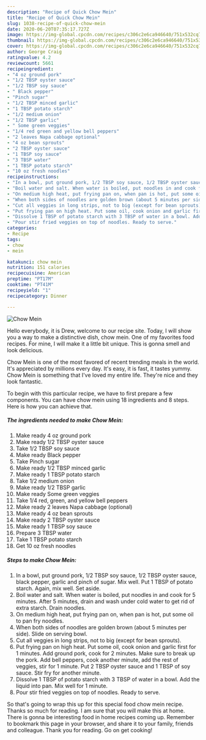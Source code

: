 ```yaml
---
description: "Recipe of Quick Chow Mein"
title: "Recipe of Quick Chow Mein"
slug: 1038-recipe-of-quick-chow-mein
date: 2020-06-20T07:35:17.727Z
image: https://img-global.cpcdn.com/recipes/c306c2e6ca946640/751x532cq70/chow-mein-recipe-main-photo.jpg
thumbnail: https://img-global.cpcdn.com/recipes/c306c2e6ca946640/751x532cq70/chow-mein-recipe-main-photo.jpg
cover: https://img-global.cpcdn.com/recipes/c306c2e6ca946640/751x532cq70/chow-mein-recipe-main-photo.jpg
author: George Craig
ratingvalue: 4.2
reviewcount: 5661
recipeingredient:
- "4 oz ground pork"
- "1/2 TBSP oyster sauce"
- "1/2 TBSP soy sauce"
- " Black pepper"
- "Pinch sugar"
- "1/2 TBSP minced garlic"
- "1 TBSP potato starch"
- "1/2 medium onion"
- "1/2 TBSP garlic"
- " Some green veggies"
- "1/4 red green and yellow bell peppers"
- "2 leaves Napa cabbage optional"
- "4 oz bean sprouts"
- "2 TBSP oyster sauce"
- "1 TBSP soy sauce"
- "3 TBSP water"
- "1 TBSP potato starch"
- "10 oz fresh noodles"
recipeinstructions:
- "In a bowl, put ground pork, 1/2 TBSP soy sauce, 1/2 TBSP oyster sauce, black pepper, garlic and pinch of sugar. Mix well. Put 1 TBSP of potato starch. Again, mix well. Set aside."
- "Boil water and salt. When water is boiled, put noodles in and cook for 5 minutes. After 5 minutes, drain and wash under cold water to get rid of extra starch. Drain noodles."
- "On medium high heat, put frying pan on, when pan is hot, put some oil to pan fry noodles."
- "When both sides of noodles are golden brown (about 5 minutes per side). Slide on serving bowl."
- "Cut all veggies in long strips, not to big (except for bean sprouts)."
- "Put frying pan on high heat. Put some oil, cook onion and garlic first for 1 minutes. Add ground pork, cook for 2 minutes. Make sure to break up the pork. Add bell peppers, cook another minute, add the rest of veggies, stir for 1 minute. Put 2 TBSP oyster sauce and 1 TBSP of soy sauce. Stir fry for another minute."
- "Dissolve 1 TBSP of potato starch with 3 TBSP of water in a bowl. Add the liquid into pan. Mix well for 1 minute."
- "Pour stir fried veggies on top of noodles. Ready to serve."
categories:
- Recipe
tags:
- chow
- mein

katakunci: chow mein 
nutrition: 151 calories
recipecuisine: American
preptime: "PT17M"
cooktime: "PT41M"
recipeyield: "1"
recipecategory: Dinner

---
```



![Chow Mein](https://img-global.cpcdn.com/recipes/c306c2e6ca946640/751x532cq70/chow-mein-recipe-main-photo.jpg)

Hello everybody, it is Drew, welcome to our recipe site. Today, I will show you a way to make a distinctive dish, chow mein. One of my favorites food recipes. For mine, I will make it a little bit unique. This is gonna smell and look delicious.

Chow Mein is one of the most favored of recent trending meals in the world. It's appreciated by millions every day. It's easy, it is fast, it tastes yummy. Chow Mein is something that I've loved my entire life. They're nice and they look fantastic.




To begin with this particular recipe, we have to first prepare a few components. You can have chow mein using 18 ingredients and 8 steps. Here is how you can achieve that.

<!--inarticleads1-->

##### The ingredients needed to make Chow Mein:

1. Make ready 4 oz ground pork
1. Make ready 1/2 TBSP oyster sauce
1. Take 1/2 TBSP soy sauce
1. Make ready  Black pepper
1. Take Pinch sugar
1. Make ready 1/2 TBSP minced garlic
1. Make ready 1 TBSP potato starch
1. Take 1/2 medium onion
1. Make ready 1/2 TBSP garlic
1. Make ready  Some green veggies
1. Take 1/4 red, green, and yellow bell peppers
1. Make ready 2 leaves Napa cabbage (optional)
1. Make ready 4 oz bean sprouts
1. Make ready 2 TBSP oyster sauce
1. Make ready 1 TBSP soy sauce
1. Prepare 3 TBSP water
1. Take 1 TBSP potato starch
1. Get 10 oz fresh noodles




<!--inarticleads2-->

##### Steps to make Chow Mein:

1. In a bowl, put ground pork, 1/2 TBSP soy sauce, 1/2 TBSP oyster sauce, black pepper, garlic and pinch of sugar. Mix well. Put 1 TBSP of potato starch. Again, mix well. Set aside.
1. Boil water and salt. When water is boiled, put noodles in and cook for 5 minutes. After 5 minutes, drain and wash under cold water to get rid of extra starch. Drain noodles.
1. On medium high heat, put frying pan on, when pan is hot, put some oil to pan fry noodles.
1. When both sides of noodles are golden brown (about 5 minutes per side). Slide on serving bowl.
1. Cut all veggies in long strips, not to big (except for bean sprouts).
1. Put frying pan on high heat. Put some oil, cook onion and garlic first for 1 minutes. Add ground pork, cook for 2 minutes. Make sure to break up the pork. Add bell peppers, cook another minute, add the rest of veggies, stir for 1 minute. Put 2 TBSP oyster sauce and 1 TBSP of soy sauce. Stir fry for another minute.
1. Dissolve 1 TBSP of potato starch with 3 TBSP of water in a bowl. Add the liquid into pan. Mix well for 1 minute.
1. Pour stir fried veggies on top of noodles. Ready to serve.




So that's going to wrap this up for this special food chow mein recipe. Thanks so much for reading. I am sure that you will make this at home. There is gonna be interesting food in home recipes coming up. Remember to bookmark this page in your browser, and share it to your family, friends and colleague. Thank you for reading. Go on get cooking!
